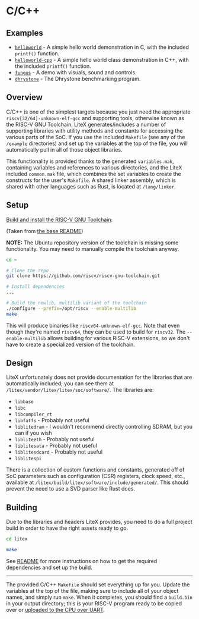 # C/C++

## Examples

* [`helloworld`](./examples/helloworld/) - A simple hello world demonstration in C, with the included `printf()` function.
* [`helloworld-cpp`](./examples/helloworld-cpp/) - A simple hello world class demonstration in C++, with the included `printf()` function.
* [`fungus`](./examples/fungus/) - A demo with visuals, sound and controls.
* [`dhrystone`](./examples/dhrystone/) - The Dhrystone benchmarking program.

## Overview

C/C++ is one of the simplest targets because you just need the appropriate `riscv[32/64]-unknown-elf-gcc` and supporting tools, otherwise known as the RISC-V GNU Toolchain. LiteX generates/includes a number of supporting libraries with utility methods and constants for accessing the various parts of the SoC. If you use the included `Makefile` (see any of the `/example` directories) and set up the variables at the top of the file, you will automatically pull in all of those object libraries.

This functionality is provided thanks to the generated `variables.mak`, containing variables and references to various directories, and the LiteX included `common.mak` file, which combines the set variables to create the constructs for the user's `Makefile`. A shared linker assembly, which is shared with other languages such as Rust, is located at `/lang/linker`.

## Setup

[Build and install the RISC-V GNU Toolchain](https://github.com/riscv/riscv-gnu-toolchain):

(Taken from [the base README](/README.md))

**NOTE:** The Ubuntu repository version of the toolchain is missing some functionality. You may need to manually compile the toolchain anyway.

```bash
cd ~

# Clone the repo
git clone https://github.com/riscv/riscv-gnu-toolchain.git

# Install dependencies
...

# Build the newlib, multilib variant of the toolchain
./configure --prefix=/opt/riscv --enable-multilib
make
```

This will produce binaries like `riscv64-unknown-elf-gcc`. Note that even though they're named `riscv64`, they can be used to build for `riscv32`. The `--enable-multilib` allows building for various RISC-V extensions, so we don't have to create a specialized version of the toolchain.

## Design

LiteX unfortunately does not provide documentation for the libraries that are automatically included; you can see them at `/litex/vendor/litex/litex/soc/software/`. The libraries are:

* `libbase`
* `libc`
* `libcompiler_rt`
* `libfatfs` - Probably not useful
* `liblitedram` - I wouldn't recommend directly controlling SDRAM, but you can if you wish
* `libliteeth` - Probably not useful
* `liblitesata` - Probably not useful
* `liblitesdcard` - Probably not useful
* `liblitespi`

There is a collection of custom functions and constants, generated off of SoC parameters such as configuration (CSR) registers, clock speed, etc., available at `/litex/build/litex/software/include/generated/`. This should prevent the need to use a SVD parser like Rust does.

## Building

Due to the libraries and headers LiteX provides, you need to do a full project build in order to have the right assets ready to go.

```bash
cd litex

make
```

See [README](/README.md#modifying-the-hardware) for more instructions on how to get the required dependencies and set up the build.

----

The provided C/C++ `Makefile` should set everything up for you. Update the variables at the top of the file, making sure to include all of your object names, and simply run `make`. When it completes, you should find a `build.bin` in your output directory; this is your RISC-V program ready to be copied over or [uploaded to the CPU over UART](/README.md#uart).
